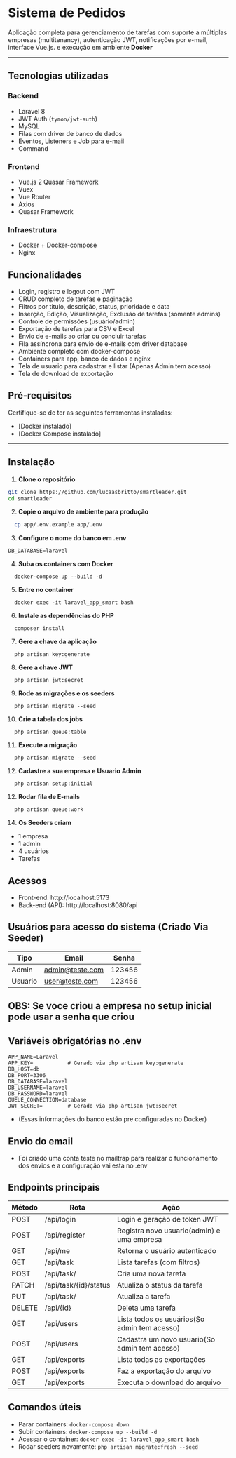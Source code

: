 # Sistema de Pedidos 

Aplicação completa para gerenciamento de tarefas com suporte a múltiplas empresas (multitenancy), autenticação JWT, notificações por e-mail, interface Vue.js. e execução em ambiente **Docker**

---

## Tecnologias utilizadas

### Backend
- Laravel 8
- JWT Auth (`tymon/jwt-auth`)
- MySQL
- Filas com driver de banco de dados
- Eventos, Listeners e Job para e-mail
- Command


### Frontend
- Vue.js 2 Quasar Framework
- Vuex
- Vue Router
- Axios
- Quasar Framework

### Infraestrutura
- Docker + Docker-compose
- Nginx


## Funcionalidades

- Login, registro e logout com JWT
- CRUD completo de tarefas e paginação
- Filtros por titulo, descrição, status, prioridade e data
- Inserção, Edição, Visualização, Exclusão de tarefas (somente admins)
- Controle de permissões (usuário/admin)
- Exportação de tarefas para CSV e Excel
- Envio de e-mails ao criar ou concluir tarefas
- Fila assíncrona para envio de e-mails com driver database
- Ambiente completo com docker-compose
- Containers para app, banco de dados e nginx
- Tela de usuario para cadastrar e listar (Apenas Admin tem acesso)
- Tela de download de exportação

## Pré-requisitos

Certifique-se de ter as seguintes ferramentas instaladas:

- [Docker instalado]
- [Docker Compose instalado]

---


## Instalação

1. **Clone o repositório**

```bash
git clone https://github.com/lucaasbritto/smartleader.git
cd smartleader
```

2. **Copie o arquivo de ambiente para produção**
```bash
  cp app/.env.example app/.env
```

3. **Configure o nome do banco em .env**
```env
DB_DATABASE=laravel
```

4. **Suba os containers com Docker**
```shell
  docker-compose up --build -d
```

5. **Entre no container**
```shell
  docker exec -it laravel_app_smart bash
```
6. **Instale as dependências do PHP**
```shell
  composer install
```

7. **Gere a chave da aplicação**
```shell
  php artisan key:generate
```

8. **Gere a chave JWT**
```shell
  php artisan jwt:secret
```

9. **Rode as migrações e os seeders**
```shell
  php artisan migrate --seed
```

10. **Crie a tabela dos jobs**
```shell
  php artisan queue:table
```

11. **Execute a migração**
```shell
  php artisan migrate --seed
```

12. **Cadastre a sua empresa e Usuario Admin**
```shell
  php artisan setup:initial
```

12. **Rodar fila de E-mails**
```shell
  php artisan queue:work
```

14. **Os Seeders criam**
  - 1 empresa
  - 1 admin
  - 4 usuários
  - Tarefas


## Acessos
  - Front-end: http://localhost:5173
  - Back-end (API): http://localhost:8080/api


## Usuários para acesso do sistema (Criado Via Seeder)
| Tipo    | Email                            | Senha                      |
|---------|----------------------------------|----------------------------|
| Admin   | admin@teste.com                  | 123456                     |
| Usuario | user@teste.com                   | 123456                     |

## OBS: Se voce criou a empresa no setup inicial pode usar a senha que criou



## Variáveis obrigatórias no .env

```env
APP_NAME=Laravel
APP_KEY=           # Gerado via php artisan key:generate
DB_HOST=db
DB_PORT=3306
DB_DATABASE=laravel
DB_USERNAME=laravel
DB_PASSWORD=laravel
QUEUE_CONNECTION=database
JWT_SECRET=        # Gerado via php artisan jwt:secret
```
- (Essas informações do banco estão pre configuradas no Docker)

## Envio do email
- Foi criado uma conta teste no mailtrap para realizar o funcionamento dos envios e a configuração vai esta no .env


## Endpoints principais

| Método | Rota                         | Ação                                          |
|--------|------------------------------|-----------------------------------------------|
| POST   | /api/login                   | Login e geração de token JWT                  |
| POST   | /api/register                | Registra novo usuario(admin) e uma empresa    |
| GET    | /api/me                      | Retorna o usuário autenticado                 |
| GET    | /api/task                    | Lista tarefas (com filtros)                   |
| POST   | /api/task/                   | Cria uma nova tarefa                          |
| PATCH  | /api/task/{id}/status        | Atualiza o status da tarefa                   |
| PUT    | /api/task/                   | Atualiza a tarefa                             |
| DELETE | /api/{id}                    | Deleta uma tarefa                             |
| GET    | /api/users                   | Lista todos os usuários(So admin tem acesso)  |
| POST   | /api/users                   | Cadastra um novo usuario(So admin tem acesso) |
| GET    | /api/exports                 | Lista todas as exportações                    |
| POST   | /api/exports                 | Faz a exportação do arquivo                   |
| GET    | /api/exports                 | Executa o download do arquivo                 |

##  Comandos úteis

- Parar containers: `docker-compose down`
- Subir containers: `docker-compose up --build -d`
- Acessar o container: `docker exec -it laravel_app_smart bash`
- Rodar seeders novamente: `php artisan migrate:fresh --seed`